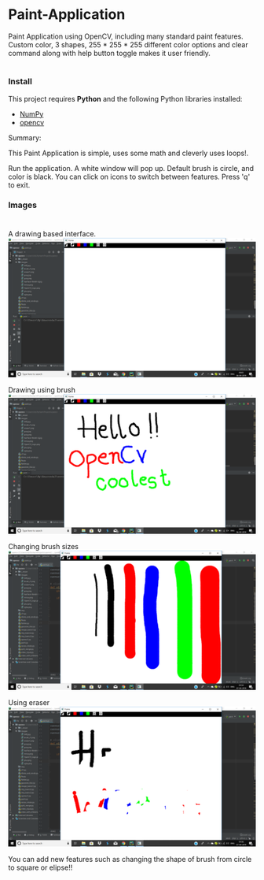 # Paint-Application

Paint Application using OpenCV, including many standard paint features. Custom color, 3 shapes, 255 * 255 * 255 different color options and clear command along with help button toggle makes it user friendly.

#

### Install

This project requires **Python** and the following Python libraries installed:

- [NumPy](http://www.numpy.org/)
- [opencv](https://opencv.org/)

Summary:

This Paint Application is simple, uses some math and cleverly uses loops!.

Run the application. A white window will pop up.
Default brush is circle, and color is black.
You can click on icons to switch between features.
Press 'q' to exit.

### Images

# 
A drawing based interface.
![canvas](https://github.com/aapsi/Paint-Application/blob/master/2019-04-06%20(1).png)

Drawing using brush
![drawing](https://github.com/aapsi/Paint-Application/blob/master/2019-04-06%20(4).png)

Changing brush sizes
![brush size](https://github.com/aapsi/Paint-Application/blob/master/2019-04-07%20(2).png)

Using eraser
![eraser](https://github.com/aapsi/Paint-Application/blob/master/2019-04-07%20(3).png)


You can add new features such as changing the shape of brush from circle to square or elipse!!
